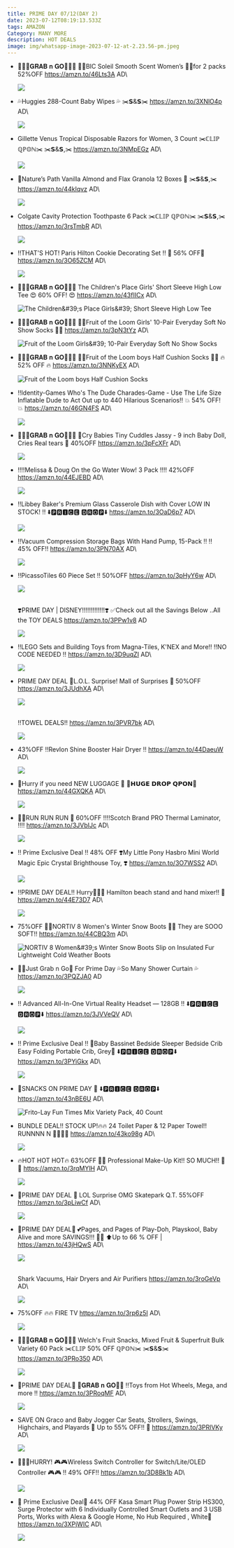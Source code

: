 ```yaml
---
title: PRIME DAY 07/12(DAY 2)
date: 2023-07-12T08:19:13.533Z
tags: AMAZON
Category: MANY MORE
description: HOT DEALS
image: img/whatsapp-image-2023-07-12-at-2.23.56-pm.jpeg
---
```

* 🏃🏃‍♀️𝐆𝐑𝐀𝐁 𝐧 𝐆𝐎🏃🏃‍♀️
  💜💕BIC Soleil Smooth Scent Women’s 💜💕for 2 packs 
  52%OFF
  https://amzn.to/46Lts3A
  AD\

  ![](https://m.media-amazon.com/images/I/71-gW+T7rTL._SL1500_.jpg)
* 💦Huggies 288-Count Baby Wipes 💦
  ✂️𝗦&𝗦✂️
  https://amzn.to/3XNlO4p
  AD\

  ![](https://m.media-amazon.com/images/I/81eNO57UgOL._AC_SL1500_.jpg)
* Gillette Venus Tropical Disposable Razors for Women, 3 Count 
  ✂️ℂ𝕃𝕀ℙ ℚℙ𝕆ℕ✂️
  ✂️𝗦&𝗦,✂️
  https://amzn.to/3NMpEGz
  AD\

  ![](https://m.media-amazon.com/images/I/81QQb+SHlEL._SL1500_.jpg)
* 🎀Nature’s Path Vanilla Almond and Flax Granola 12 Boxes 🎀
  ✂️𝗦&𝗦,✂️
  https://amzn.to/44kIqvz
  AD\

  ![](https://m.media-amazon.com/images/I/81PGcAvz0GL._SL1500_.jpg)
* Colgate Cavity Protection Toothpaste 6 Pack 
  ✂️ℂ𝕃𝕀ℙ ℚℙ𝕆ℕ✂️
  ✂️𝗦&𝗦,✂️
  https://amzn.to/3rsTmbR
  AD\

  ![](https://m.media-amazon.com/images/I/81huxZKbm6L._SL1500_.jpg)
* ‼️THAT'S HOT! Paris Hilton Cookie Decorating Set ‼️
  🍪 56% OFF🍪 
  https://amzn.to/3O65ZCM
  AD\

  ![](https://m.media-amazon.com/images/I/81+QWF27DsL._AC_SL1500_.jpg)
* 🏃🏃‍♀️𝐆𝐑𝐀𝐁 𝐧 𝐆𝐎🏃🏃‍♀️
  The Children's Place Girls' Short Sleeve High Low Tee 
  😍 60% OFF! 😍 
  https://amzn.to/43fIICx
  AD\

  ![The Children\&#39;s Place Girls\&#39; Short Sleeve High Low Tee](https://m.media-amazon.com/images/I/71-evdib9JL._AC_UX425_.jpg)
* 🏃🏃‍♀️𝐆𝐑𝐀𝐁 𝐧 𝐆𝐎🏃🏃‍♀️
  🧦🧦Fruit of the Loom Girls' 10-Pair Everyday Soft No Show Socks 🧦🧦
  https://amzn.to/3pN3tYz
  AD\

  ![Fruit of the Loom Girls\&#39; 10-Pair Everyday Soft No Show Socks](https://m.media-amazon.com/images/I/718GLjr2T5S._AC_UY500_.jpg)
* 🏃🏃‍♀️𝐆𝐑𝐀𝐁 𝐧 𝐆𝐎🏃🏃‍♀️
  🧦🧦Fruit of the Loom boys Half Cushion Socks 🧦🧦
  🔥 52% OFF 🔥 
  https://amzn.to/3NNKyEX
  AD\

  ![Fruit of the Loom boys Half Cushion Socks](https://m.media-amazon.com/images/I/81ZE+msG6uL._AC_UX522_.jpg)
* ‼️Identity-Games  Who's The Dude Charades-Game - Use The Life Size Inflatable Dude to Act  Out up to 440 Hilarious Scenarios‼️
  💥 54% OFF!  💥 
  https://amzn.to/46GN4FS
  AD\

  ![](https://m.media-amazon.com/images/I/51etu862oKL._AC_.jpg)
* 🏃🏃‍♀️𝐆𝐑𝐀𝐁 𝐧 𝐆𝐎🏃🏃‍♀️
  🎀Cry Babies Tiny Cuddles Jassy - 9 inch Baby Doll, Cries Real tears 🎀
  40%OFF
  https://amzn.to/3pFcXFr
  AD\

  ![](https://m.media-amazon.com/images/I/71OiyAGWDpS._AC_SL1500_.jpg)
* ‼️‼️Melissa & Doug On the Go Water Wow! 3 Pack ‼️‼️
  42%OFF
  https://amzn.to/44EJEBD
  AD\

  ![](https://m.media-amazon.com/images/I/91lIp3g43BL._AC_SL1500_.jpg)
* ‼️Libbey Baker's Premium Glass Casserole Dish with Cover LOW IN STOCK! ‼️
  ⬇️🅿🆁🅸🅲🅴 🅳🆁🅾🅿⬇️
  https://amzn.to/3OaD6p7
  AD\

  ![](https://m.media-amazon.com/images/I/81Q8G4jg7cL._AC_SL1500_.jpg)
* ‼️Vacuum Compression Storage Bags With Hand Pump, 15-Pack ‼️
  ‼️ 45% OFF‼️ 
  https://amzn.to/3PN70AX
  AD\

  ![](https://m.media-amazon.com/images/I/71VsQTsx26L._AC_SL1267_.jpg)
* ‼️PicassoTiles 60 Piece Set ‼️
  50%OFF
  https://amzn.to/3pHyY6w
  AD\

  ![](https://m.media-amazon.com/images/I/91a6fNIWJiL._AC_SL1500_.jpg)

  \
  ❣️PRIME DAY | DISNEY!!!!!!!!!!!!!❣️
  ✅Check out all the Savings Below ..All the TOY DEALS 
  https://amzn.to/3PPw1v8
  AD

  ![](img/whatsapp-image-2023-07-12-at-1.03.34-pm.jpeg)
* ‼️LEGO Sets and Building Toys from Magna-Tiles, K'NEX and More‼️
  ‼️NO CODE NEEDED ‼️
  https://amzn.to/3D9uqZI
  AD\

  ![](https://m.media-amazon.com/images/I/71Xv6JSAePL._AC_SL1500_.jpg)
* PRIME DAY DEAL
  🥳L.O.L. Surprise! Mall of Surprises 🥳
   50%OFF
  https://amzn.to/3JUdhXA
  AD\

  ![](https://m.media-amazon.com/images/I/816rN02IxRL._AC_SL1500_.jpg)

  \
  ‼️TOWEL DEALS‼️
  https://amzn.to/3PVR7bk
  AD\

  ![](https://m.media-amazon.com/images/I/91YSaTWElIL._AC_SL1500_.jpg)
* 43%OFF
  ‼️Revlon Shine Booster Hair Dryer ‼️
  https://amzn.to/44DaeuW
  AD\

  ![](https://m.media-amazon.com/images/I/51tpgvs6cCL._SL1000_.jpg)
* 🧳Hurry if you need NEW LUGGAGE 🧳
  💸𝗛𝗨𝗚𝗘 𝗗𝗥𝗢𝗣 𝗤𝗣𝗢𝗡💸
  https://amzn.to/44GXQKA
  AD\

  ![](https://m.media-amazon.com/images/I/9140HefW8QL._AC_SL1500_.jpg)
* 🏃‍♀️RUN RUN RUN 🏃
  60%OFF
  ‼️‼️Scotch Brand PRO Thermal Laminator, ‼️‼️
  https://amzn.to/3JVbIJc
  AD\

  ![](https://m.media-amazon.com/images/I/61ByrKHZKDL._AC_SL1500_.jpg)
* ‼️ Prime Exclusive Deal ‼️
  48% OFF 
  ❣️My Little Pony Hasbro Mini World Magic Epic Crystal Brighthouse Toy, ❣️
  https://amzn.to/3O7WSS2
  AD\

  ![](https://m.media-amazon.com/images/I/81WEjPpfQ+L._AC_SL1500_.jpg)
* ‼️PRIME DAY DEAL‼️
  Hurry🏃‍♀️🏃 Hamilton beach stand and hand mixer!! 🌟 
  https://amzn.to/44E73D7
  AD\

  ![](https://m.media-amazon.com/images/I/71fekoUf4AL._AC_SL1500_.jpg)
* 75%OFF
  👢👢NORTIV 8 Women's Winter Snow Boots 👢👢
   They are SOOO SOFT!!
  https://amzn.to/44CBQ3m
  AD\

  ![NORTIV 8 Women\&#39;s Winter Snow Boots Slip on Insulated Fur Lightweight Cold Weather Boots](https://m.media-amazon.com/images/I/613baJ8IJsL._AC_UY500_.jpg)
* 🏃‍♀️Just Grab n Go🏃
  For Prime Day 
  💦So Many Shower Curtain 💦
  https://amzn.to/3PQZJA0
  AD

  ![](img/whatsapp-image-2023-07-12-at-1.02.45-pm.jpeg)
* ‼️ Advanced All-In-One Virtual Reality Headset — 128GB ‼️
  ⬇️🅿🆁🅸🅲🅴 🅳🆁🅾🅿⬇️
  https://amzn.to/3JVVeQV
  AD\

  ![](https://m.media-amazon.com/images/I/71k8Q8OEczL._SL1500_.jpg)

  <!--EndFragment-->

* ‼️ Prime Exclusive Deal ‼️
  🎀Baby Bassinet Bedside Sleeper Bedside Crib Easy Folding Portable Crib, Grey🎀
  ⬇️🅿🆁🅸🅲🅴 🅳🆁🅾🅿⬇️
  https://amzn.to/3PYiGkx
  AD\

  ![](https://m.media-amazon.com/images/I/61-vcPrT+iL._AC_SL1000_.jpg)
* 🌟SNACKS  ON PRIME DAY 🌟
  ⬇️🅿🆁🅸🅲🅴 🅳🆁🅾🅿⬇️
  https://amzn.to/43nBE6U
  AD\

  ![Frito-Lay Fun Times Mix Variety Pack, 40 Count](https://m.media-amazon.com/images/I/61tBNBeXHGL._SX300_SY300_QL70_FMwebp_.jpg)
* BUNDLE DEAL!! STOCK UP!🔥🔥
  24 Toilet Paper & 12 Paper Towel!! 
  RUNNNN N 🏃🏃‍♀️🏃
  https://amzn.to/43ko98g
  AD\

  ![](https://m.media-amazon.com/images/I/81vL7Qkn2sL._AC_SL1500_.jpg)
* 🔥HOT HOT HOT🔥
  63%OFF
  👄💄 Professional Make-Up Kit!! SO MUCH!! 💄👄
  https://amzn.to/3rqMYlH
  AD\

  ![](https://m.media-amazon.com/images/I/81tjrOKsh0L._SL1500_.jpg)
* 🌟PRIME DAY DEAL 🌟
  LOL Surprise OMG Skatepark Q.T. 
  55%OFF
  https://amzn.to/3pLiwCf
  AD\

  ![](https://m.media-amazon.com/images/I/81p+vrhJ1bL._AC_SL1500_.jpg)
* 🌟PRIME DAY DEAL🌟
  💕Pages, and Pages of Play-Doh, Playskool, Baby Alive and more SAVINGS!!! 🌸🌺
  ⬆️Up to 66 % OFF | 
  https://amzn.to/43jHQwS
  AD\

  ![](https://m.media-amazon.com/images/I/61gYc6RccKL._AC_SL1000_.jpg)

  \
  Shark Vacuums, Hair Dryers and Air Purifiers
  https://amzn.to/3roGeVp
  AD\

  ![](https://m.media-amazon.com/images/I/71FohJtmeNL._AC_SL1500_.jpg)
* 75%OFF
  🔥🔥 FIRE TV 
  https://amzn.to/3rp6z5I
  AD\

  ![](https://m.media-amazon.com/images/I/61vM5Z-bBFL._AC_SL1000_.jpg)
* 🏃‍♀️🏃𝐆𝐑𝐀𝐁 𝐧 𝐆𝐎🏃‍♀️🏃
  Welch's Fruit Snacks, Mixed Fruit & Superfruit Bulk Variety 60 Pack 
  ✂️ℂ𝕃𝕀ℙ 50% OFF ℚℙ𝕆ℕ✂️
  ✂️𝗦&𝗦✂️
  https://amzn.to/3PRo350
  AD\

  ![](https://m.media-amazon.com/images/I/81XnocaE6lL._SL1500_.jpg)
* 🌟PRIME DAY DEAL🌟
  🏃𝐆𝐑𝐀𝐁 𝐧 𝐆𝐎🏃‍♀️
  ‼️Toys from Hot Wheels, Mega, and more ‼️
  https://amzn.to/3PRoqMF
  AD\

  ![](https://m.media-amazon.com/images/I/81vBa2B92dL._AC_SL1500_.jpg)
* SAVE ON Graco and Baby Jogger Car Seats, Strollers, Swings, Highchairs, and Playards 
  👶 Up to 55% OFF!! 👶 
  https://amzn.to/3PRlVKy
  AD\

  ![](https://m.media-amazon.com/images/I/91O+9Q4hpeL._SL1500_.jpg)
* 🏃‍♀️🏃HURRY! 
  🎮🎮Wireless Switch Controller for Switch/Lite/OLED Controller 🎮🎮
  ‼️ 49% OFF‼️ 
  https://amzn.to/3D8Bk1b
  AD\

  ![](https://m.media-amazon.com/images/I/71fQOXATOML._AC_SL1500_.jpg)
* 🌟 Prime Exclusive Deal🌟
  44% OFF 
  Kasa Smart Plug Power Strip HS300, Surge Protector with 6 Individually Controlled Smart Outlets and 3 USB Ports, Works with Alexa & Google Home, No Hub Required , White💝
  https://amzn.to/3XPjWIC
  AD\

  ![](https://m.media-amazon.com/images/I/61PI8akrKOL._AC_SL1500_.jpg)